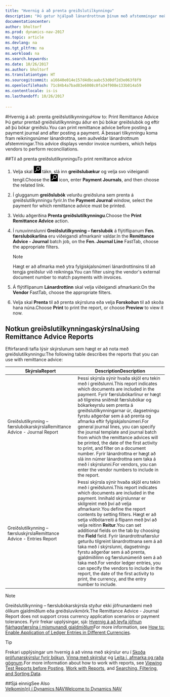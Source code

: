 ```yaml
---
title: "Hvernig á að prenta greiðslutilkynningu"
description: "Þú getur hjálpað lánardrottnum þínum með afstemmingar með því að prenta greiðslutilkynningu áður en þú bókar greiðslubók, og eftir að þú bókar greiðslu."
documentationcenter: 
author: bholtorf
ms.prod: dynamics-nav-2017
ms.topic: article
ms.devlang: na
ms.tgt_pltfrm: na
ms.workload: na
ms.search.keywords: 
ms.date: 10/26/2017
ms.author: bholtorf
ms.translationtype: HT
ms.sourcegitcommit: a16640e014e157d4dbcaabc53d0df2d3e063f8f9
ms.openlocfilehash: 71c84b4a7bad83e6008c0fa34f908e133b014a59
ms.contentlocale: is-is
ms.lasthandoff: 10/26/2017

---
```


#<a name="how-to-print-remittance-advice"></a><span data-ttu-id="a6a3e-103">Hvernig á að: prenta greiðslutilkynningu</span><span class="sxs-lookup"><span data-stu-id="a6a3e-103">How to: Print Remittance Advice</span></span>
<span data-ttu-id="a6a3e-104">Þú getur prentað greiðslutilkynningu áður en þú bókar greiðslubók og eftir að þú bókar greiðslu.</span><span class="sxs-lookup"><span data-stu-id="a6a3e-104">You can print remittance advice before posting a payment journal and after posting a payment.</span></span> <span data-ttu-id="a6a3e-105">Á þessari tilkynningu koma fram reikningsnúmer lánardrottna, sem auðveldar lánardrottnum afstemmingar.</span><span class="sxs-lookup"><span data-stu-id="a6a3e-105">This advice displays vendor invoice numbers, which helps vendors to perform reconciliations.</span></span>

##<a name="to-print-remittance-advice"></a><span data-ttu-id="a6a3e-106">Til að prenta greiðslutilkynningu</span><span class="sxs-lookup"><span data-stu-id="a6a3e-106">To print remittance advice</span></span>
1. <span data-ttu-id="a6a3e-107">Velja skal ![Leit að síðu eða skýrslu](media/ui-search/search_small.png "Leit að síðu eða skýrslu táknið") tákn, slá inn **greiðslubækur** og velja svo viðeigandi tengil.</span><span class="sxs-lookup"><span data-stu-id="a6a3e-107">Choose the ![Search for Page or Report](media/ui-search/search_small.png "Search for Page or Report icon") icon, enter **Payment Journals**, and then choose the related link.</span></span>  
2. <span data-ttu-id="a6a3e-108">Í glugganum **greiðslubók** velurðu greiðsluna sem prenta á greiðslutilkynningu fyrir.</span><span class="sxs-lookup"><span data-stu-id="a6a3e-108">In the **Payment Journal** window, select the payment for which remittance advice must be printed.</span></span>  
3. <span data-ttu-id="a6a3e-109">Veldu aðgerðina **Prenta greiðslutilkynningu**.</span><span class="sxs-lookup"><span data-stu-id="a6a3e-109">Choose the **Print Remittance Advice** action.</span></span>  
4. <span data-ttu-id="a6a3e-110">Í runuvinnslunni **Greiðslutilkynning – færslubók** á flýtiflipanum **Fen. færslubókarlína** eru viðeigandi afmarkanir valdar.</span><span class="sxs-lookup"><span data-stu-id="a6a3e-110">In the **Remittance Advice - Journal** batch job, on the **Fen. Journal Line** FastTab, choose the appropriate filters.</span></span>  
  
    >[!Note]
    > <span data-ttu-id="a6a3e-111">Hægt er að afmarka með ytra fylgiskjalsnúmeri lánardrottinsins til að tengja greiðslur við reikninga.</span><span class="sxs-lookup"><span data-stu-id="a6a3e-111">You can filter using the vendor's external document number to match payments with invoices.</span></span>

5. <span data-ttu-id="a6a3e-112">Á flýtiflipanum **Lánardrottinn** skal velja viðeigandi afmarkanir.</span><span class="sxs-lookup"><span data-stu-id="a6a3e-112">On the **Vendor** FastTab, choose the appropriate filters.</span></span>  
6. <span data-ttu-id="a6a3e-113">Velja skal **Prenta** til að prenta skýrsluna eða velja **Forskoðun** til að skoða hana núna.</span><span class="sxs-lookup"><span data-stu-id="a6a3e-113">Choose **Print** to print the report, or choose **Preview** to view it now.</span></span>  

## <a name="using-remittance-advice-reports"></a><span data-ttu-id="a6a3e-114">Notkun greiðslutilkynningaskýrslna</span><span class="sxs-lookup"><span data-stu-id="a6a3e-114">Using Remittance Advice Reports</span></span>
<span data-ttu-id="a6a3e-115">Eftirfarandi tafla lýsir skýrslunum sem hægt er að nota með greiðslutilkynningu:</span><span class="sxs-lookup"><span data-stu-id="a6a3e-115">The following table describes the reports that you can use with remittance advice:</span></span>

|<span data-ttu-id="a6a3e-116">Skýrsla</span><span class="sxs-lookup"><span data-stu-id="a6a3e-116">Report</span></span>|<span data-ttu-id="a6a3e-117">Description</span><span class="sxs-lookup"><span data-stu-id="a6a3e-117">Description</span></span>|
|----|----|
|<span data-ttu-id="a6a3e-118">Greiðslutilkynning – færslubókarskýrsla</span><span class="sxs-lookup"><span data-stu-id="a6a3e-118">Remittance Advice - Journal Report</span></span>|<span data-ttu-id="a6a3e-119">Þessi skýrsla sýnir hvaða skjöl eru tekin með í greiðslunni.</span><span class="sxs-lookup"><span data-stu-id="a6a3e-119">This report indicates which documents are included in the payment.</span></span> <span data-ttu-id="a6a3e-120">Fyrir færslubókarlínur er hægt að tilgreina sniðmát færslubókar og bókarkeyrslu sem prenta á greiðslutilkynningarnar úr, dagsetningu fyrstu aðgerðar sem á að prenta og afmarka eftir fylgiskjalsnúmeri.</span><span class="sxs-lookup"><span data-stu-id="a6a3e-120">For general journal lines, you can specify the journal template and journal batch from which the remittance advices will be printed, the date of the first activity to print, and filter on a document number.</span></span> <span data-ttu-id="a6a3e-121">Fyrir lánardrottna er hægt að slá inn númer lánardrottna sem taka á með í skýrslunni.</span><span class="sxs-lookup"><span data-stu-id="a6a3e-121">For vendors, you can enter the vendor numbers to include in the report.</span></span> |
|<span data-ttu-id="a6a3e-122">Greiðslutilkynning – færsluskýrsla</span><span class="sxs-lookup"><span data-stu-id="a6a3e-122">Remittance Advice - Entries Report</span></span>| <span data-ttu-id="a6a3e-123">Þessi skýrsla sýnir hvaða skjöl eru tekin með í greiðslunni.</span><span class="sxs-lookup"><span data-stu-id="a6a3e-123">This report indicates which documents are included in the payment.</span></span> <span data-ttu-id="a6a3e-124">Innihald skýrslunnar er skilgreint með því að velja afmarkanir.</span><span class="sxs-lookup"><span data-stu-id="a6a3e-124">You define the report contents by setting filters.</span></span> <span data-ttu-id="a6a3e-125">Hægt er að setja viðbótarreiti á flipann með því að velja reitinn **Reitur**.</span><span class="sxs-lookup"><span data-stu-id="a6a3e-125">You can set additional fields on the tab by choosing the **Field** field.</span></span> <span data-ttu-id="a6a3e-126">Fyrir lánardrottnafærslur geturðu tilgreint lánardrottnana sem á að taka með í skýrslunni, dagsetningu fyrstu aðgerðar sem á að prenta, gjaldmiðilinn og færslunúmerið sem á að taka með.</span><span class="sxs-lookup"><span data-stu-id="a6a3e-126">For vendor ledger entries, you can specify the vendors to include in the report, the date of the first activity to print, the currency, and the entry number to include.</span></span> |

> [!Note]
> <span data-ttu-id="a6a3e-127">Greiðslutilkynning – færslubókarskýrsla styður ekki jöfnunardæmi með ólíkum gjaldmiðlum eða greiðsluvikmörk.</span><span class="sxs-lookup"><span data-stu-id="a6a3e-127">The Remittance Advice - Journal Report does not support cross currency application scenarios or payment tolerances.</span></span> <span data-ttu-id="a6a3e-128">Fyrir frekar upplýsingar, sjá: [Hvernig á að leyfa jöfnun fjárhagsfærslna í mismunandi gjaldmiðlum](finance-how-enable-application-ledger-entries-different-currencies.md)</span><span class="sxs-lookup"><span data-stu-id="a6a3e-128">For more information, see [How to: Enable Application of Ledger Entries in Different Currencies](finance-how-enable-application-ledger-entries-different-currencies.md).</span></span>

> [!Tip]
> <span data-ttu-id="a6a3e-129">Frekari upplýsingar um hvernig á að vinna með skýrslur eru í [Skoða prófunarskýrslur fyrir bókun](ui-how-view-test-reports-posting.md), [Vinna með skýrslur](ui-work-report.md) og [Leita í, afmarka og raða gögnum](ui-enter-criteria-filters.md).</span><span class="sxs-lookup"><span data-stu-id="a6a3e-129">For more information about how to work with reports, see [Viewing Test Reports before Posting](ui-how-view-test-reports-posting.md), [Work with Reports](ui-work-report.md), and [Searching, Filtering, and Sorting Data](ui-enter-criteria-filters.md).</span></span>

##<a name="see-also"></a><span data-ttu-id="a6a3e-130">Sjá einnig</span><span class="sxs-lookup"><span data-stu-id="a6a3e-130">See Also</span></span>  
[<span data-ttu-id="a6a3e-131">Velkomin(n) í Dynamics NAV</span><span class="sxs-lookup"><span data-stu-id="a6a3e-131">Welcome to Dynamics NAV</span></span>](across-get-started.md)
